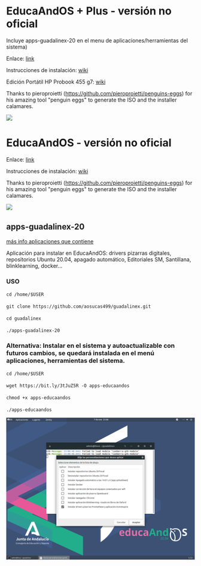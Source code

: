 # EducaAndOS + Plus - versión no oficial
Incluye apps-guadalinex-20 en el menu de aplicaciones/herramientas del sistema)

Enlace: [link](http://bit.ly/3vXx7ZE)

Instrucciones de instalación: [wiki](https://github.com/aosucas499/guadalinex/wiki/Instalación)

Edición Portátil HP Probook 455 g7: [wiki](https://github.com/aosucas499/guadalinex/wiki/hp)

Thanks to pieroproietti (https://github.com/pieroproietti/penguins-eggs) for his amazing tool "penguin eggs" to generate the ISO and the installer calamares.

![](https://github.com/aosucas499/guadalinex/blob/main/imágenes/VirtualBox_guadalinex%2020.png)

# EducaAndOS - versión no oficial 

Enlace: [link](https://bit.ly/2WZXspB)

Instrucciones de instalación: [wiki](https://github.com/aosucas499/guadalinex/wiki/Instalación)

Thanks to pieroproietti (https://github.com/pieroproietti/penguins-eggs) for his amazing tool "penguin eggs" to generate the ISO and the installer calamares.

![](https://github.com/aosucas499/guadalinex/blob/main/im%C3%A1genes/educaandos_install.png)

## apps-guadalinex-20
[más info aplicaciones que contiene](https://github.com/aosucas499/guadalinex/wiki/Apps-guadalinex20)

Aplicación para instalar en EducaAndOS: drivers pizarras digitales, repositorios Ubuntu 20.04, apagado automático, Editoriales SM, Santillana, blinklearning, docker...

  ### USO

    cd /home/$USER 

    git clone https://github.com/aosucas499/guadalinex.git

    cd guadalinex

    ./apps-guadalinex-20
    
 ### Alternativa: Instalar en el sistema y autoactualizable con futuros cambios, se quedará instalada en el menú aplicaciones, herramientas del sistema.
 
    cd /home/$USER
    
    wget https://bit.ly/3tJuZ5R -O apps-educaandos
    
    chmod +x apps-educaandos
    
    ./apps-educaandos

![](https://github.com/aosucas499/guadalinex/blob/main/promethean/imagenes/VirtualBox_guadalinex%2020.png)
